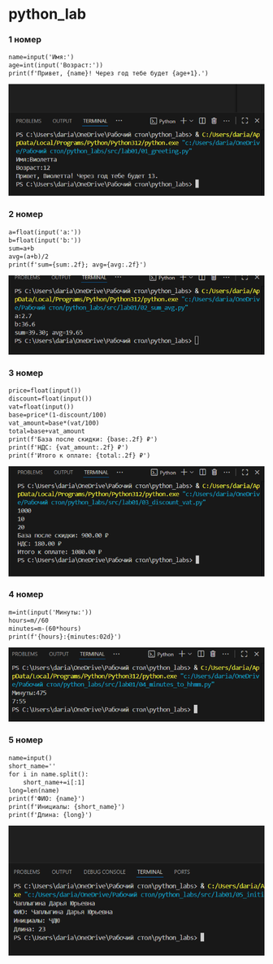 # python_lab
### 1 номер

```
name=input('Имя:')
age=int(input('Возраст:'))
print(f'Привет, {name}! Через год тебе будет {age+1}.')
```
![01_greeting](/images/лаб1.1.png)

### 2 номер

```
a=float(input('a:'))
b=float(input('b:'))
sum=a+b
avg=(a+b)/2
print(f'sum={sum:.2f}; avg={avg:.2f}')
```
![02_sum_avg](/images/lab1.2.png)

### 3 номер

```
price=float(input())
discount=float(input())
vat=float(input())
base=price*(1-discount/100)
vat_amount=base*(vat/100)
total=base+vat_amount
print(f'База после скидки: {base:.2f} ₽')
print(f'НДС: {vat_amount:.2f} ₽')
print(f'Итого к оплате: {total:.2f} ₽')
```
![03_discount_vat](/images/lab1.3.png)

### 4 номер

```
m=int(input('Минуты:'))
hours=m//60
minutes=m-(60*hours)
print(f'{hours}:{minutes:02d}')
```
![04_minutes_to_hhmm](/images/lab1.4.png)

### 5 номер 

```
name=input()
short_name=''
for i in name.split():
    short_name+=i[:1]
long=len(name)
print(f'ФИО: {name}')
print(f'Инициалы: {short_name}')
print(f'Длина: {long}')
```
![05_initials_and_len](/images/lab1.5.png)

